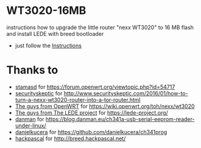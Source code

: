 # WT3020-16MB

instructions how to upgrade the little router "nexx WT3020" to 16 MB flash and install LEDE with breed bootloader
- just follow the [Instructions](https://github.com/fabianhu/WT3020-16MB/blob/master/wt3020%20upgrade%20to%2016M%20and%20LEDE.txt)

# Thanks to 

* [stamasd](https://forum.openwrt.org/profile.php?id=137502) for https://forum.openwrt.org/viewtopic.php?id=54717
* [securityskeptic](http://www.securityskeptic.com) for http://www.securityskeptic.com/2016/01/how-to-turn-a-nexx-wt3020-router-into-a-tor-router.html
* [The guys from OpenWRT](https://openwrt.org/) for https://wiki.openwrt.org/toh/nexx/wt3020
* [The guys from The LEDE project](https://lede-project.org/) for https://lede-project.org/
* [danman](https://blog.danman.eu/) for https://blog.danman.eu/ch341a-usb-serial-eeprom-reader-under-linux/
* [danielkucera](https://github.com/danielkucera) for https://github.com/danielkucera/ch341prog
* [hackpascal](http://hackpascal.net/) for http://breed.hackpascal.net/

